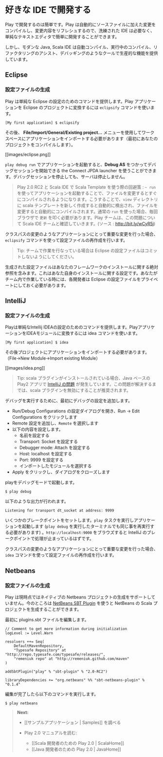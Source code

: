 <!-- translated -->
<!-- # Setting-up your preferred IDE -->
# 好きな IDE で開発する

<!--
Working with Play is easy. You don’t even need a sophisticated IDE, because Play compiles and refreshes the modifications you make to your source files automatically, so you can easily work using a simple text editor.
-->
Play で開発するのは簡単です。Play は自動的にソースファイルに加えた変更をコンパイルし、変更内容をリフレシュするので、洗練された IDE は必要なく、単純なテキストエディタで簡単に開発することができます。

<!--
However, using a modern Java or Scala IDE provides cool productivity features like auto-completion, on-the-fly compilation, assisted refactoring and debugging.
-->
しかし、モダンな Java, Scala IDE は自動コンパイル、実行中のコンパイル、リファクタリングのアシスト、デバッギングのようなクールで生産的な機能を提供しています。

## Eclipse

<!--
### Generate configuration
-->
### 設定ファイルの生成

<!--
Play provides a command to simplify Eclipse configuration. To transform a Play application into a working Eclipse project, use the `eclipsify` command:
-->
Play は単純な Eclipse の設定のためのコマンドを提供します。Play アプリケーションを Eclipse のプロジェクトに変換するには `eclipsify` コマンドを使います。

```
[My first application] $ eclipsify
```

<!--
You then need to import the application into your Workspace with the **File/Import/General/Existing project…** menu (compile your project first).
-->
その後、 **File/Import/General/Existing project…** メニューを使用してワークスペースにアプリケーションをインポートする必要があります（最初にあなたのプロジェクトをコンパイルします）。

[[images/eclipse.png]] 

<!--
You can also start your application with `play debug run` and then you can use the Connect JPDA launcher using **Debug As** to start a debugging session at any time. Stopping the debugging session will not stop the server.
-->
`play debug run` でアプリケーションを起動すると、**Debug AS** をつかってデバッグセッションを開始できる the Connect JPDA launcher を使うことができます。デバッグセッションを停止しても、サーバは停止しません。

<!-- > Workaround Scala Template with Play 2.0 RC2 and Scala IDE : run your application using `~ run` to enable direct compilation on file change. This way scala templates files are auto discovered when you create new template in `view` and auto compiled when file change. If you use normal `run` then you have to hit `Refresh` on you browser each time. Play team will check this issue with Scala IDE team.  (source : http://bit.ly/wCyR5j) -->
> Play 2.0 RC2 と Scala IDE で Scala Template を使う際の回避策 : `~ run` を使ってアプリケーションを起動することで、ファイルを変更するとすぐにコンパイルされるようになります。こうすることで、`view` ディレクトリに scala テンプレートを新しく作成すると自動的に検出され、ファイルを変更すると自動的にコンパイルされます。通常の `run` を使った場合、毎回ブラウザで `更新` を叩く必要があります。Play チームは、この問題について Scala IDE チームと確認していきます。(ソース : http://bit.ly/wCyR5j)

<!-- If you make any important changes to your application, such as changing the classpath, use `eclipsify` again to regenerate the configuration files. -->
クラスパスの変更のようなアプリケーションにとって重要な変更を行った場合、`eclipsify` コマンドを使って設定ファイルの再作成を行います。

<!-- > Tip: Do not commit Eclipse configuration files when you work in a team! -->
> Tip: チームで作業を行なっている場合は Eclipse の設定ファイルはコミットしないようにしてください。

<!--
The generated configuration files contain absolute references to your framework installation. These are specific to your own installation. When you work in a team, each developer must keep his Eclipse configuration files private.
-->
生成された設定ファイルはあなたのフレームワークのインストールに関する絶対参照を含みます。これはあなた自身のインストールに関する設定です。あなたがチーム内で作業している時には、各開発者は Eclipse の設定ファイルをプライベートにしておく必要があります。

## IntelliJ

<!--
### Generate configuration
-->
### 設定ファイルの生成

<!--
Play provides a command to simplify Intellij IDEA configuration. To transform a Play application into a working IDEA module, use the idea command:
-->
Playは単純なIntellij IDEAの設定のためのコマンドを提供します。PlayアプリケーションをIDEAモジュールに変換するには idea コマンドを使います。

```
[My first application] $ idea
```

<!--
You then need to import the application into your project (File->New Module->Import existing Module)
-->
その後プロジェクトにアプリケーションをインポートする必要があります。（File->New Module->Import existing Module）

[[images/idea.png]] 

<!-- > Tip: There is an [Intellij IDEA issue](http://devnet.jetbrains.net/thread/433870) regarding building Java based Play2 apps while having the scala plugin installed. Until it's fixed, the recommended workaround is to disable scala plugin. -->
> Tip: scala プラグインがインストールされている場合、Java ベースの Play2 アプリで [IntelliJ の問題](http://devnet.jetbrains.net/thread/433870) が発生しています。この問題が解決するまでは、scala プラグインを無効にすることが推奨されます。

<!--
To debug, first add a debug configuration
-->
デバッグを実行するために、最初にデバッグの設定を追加します。

<!--
- Open Run/Debug Configurations dialog, then click Run -> Edit Configurations
- Add a Remote configuration, then select `Remote`
- Configure it:
    - Set a name
    - Transport: Socket
    - Debugger mode: Attach
    - Host: localhost
    - Port: 9999
    - Select module you imported
- Close dialog - click Apply
-->
- Run/Debug Configurations の設定ダイアログを開き、Run -> Edit Configurations をクリックします
- Remote 設定を追加し、`Remote` を選択します
- 以下の内容を設定します。
    - 名前を設定する
    - Transport: Socket を設定する
    - Debugger mode: Attach を設定する
    - Host: localhost を設定する
    - Port: 9999 を設定する
    - インポートしたモジュールを選択する
- Apply をクリックし、ダイアログをクローズします

<!--
Start play in debug mode:
-->
playをデバッグモードで起動します。

```
$ play debug
```

<!--
which should print: 
-->
以下のような出力が行われます。

```
Listening for transport dt_socket at address: 9999
```

<!--
Set some breakpoints. Run the web app by executing the task `play` (again I had to do this in same terminal I ran `play debug`). Finally, browse `http://localhost:9000`. IntelliJ should stop at your breakpoint.
-->
いくつかのブレークポイントをセットします。`play` タスクを実行しアプリケーションを起動します (`play debug` を実行したターミナルでも同じ事を再実行する必要があります) 。`http://localhost:9000` をブラウズすると IntelliJ のブレークポイントで処理が止まっているはずです。

<!--
If you make any important changes to your application, such as changing the classpath, use `idea` again to regenerate the configuration files.
-->
クラスパスの変更のようなアプリケーションにとって重要な変更を行った場合、`idea` コマンドを使って設定ファイルの再作成を行います。


## Netbeans

<!--
### Generate Configuration
-->
### 設定ファイルの生成

<!--
Play does not have native Netbeans project generation support at this time.  For now you can generate a Netbeans Scala project with the [Netbeans SBT plugin](https://github.com/remeniuk/sbt-netbeans-plugin).
-->
Play は現時点ではネイティブの Netbeans プロジェクトの生成をサポートしていません。今のところは [NetBeans SBT Plugin](https://github.com/remeniuk/sbt-netbeans-plugin) を使うと NetBeans の Scala プロジェクトを生成することができます。

<!--
First edit the plugins.sbt file
-->
最初に plugins.sbt ファイルを編集します。

```
// Comment to get more information during initialization
logLevel := Level.Warn

resolvers ++= Seq( 
    DefaultMavenRepository, 
    "Typesafe Repository" at "http://repo.typesafe.com/typesafe/releases/", 
    "remeniuk repo" at "http://remeniuk.github.com/maven" 
)

addSbtPlugin("play" % "sbt-plugin" % "2.0-RC2") 

libraryDependencies += "org.netbeans" %% "sbt-netbeans-plugin" % "0.1.4"
```

<!--
Now run
-->
編集が完了したら以下のコマンドを実行します。

```
$ play netbeans
```

<!-- > **Next:** 
>
> - Explore the [[sample applications | Samples]]
>
> - Read the Play 2.0 manual:
>     - [[Play 2.0 for Scala developers | ScalaHome]]
>     - [[Play 2.0 for Java developers | JavaHome]] -->
> **Next:** 
>
> - [[サンプルアプリケーション | Samples]] を調べる
>
> - Play 2.0 マニュアルを読む:
>     - [[Scala 開発者のための Play 2.0 | ScalaHome]]
>     - [[Java 開発者のための Play 2.0 | JavaHome]]
